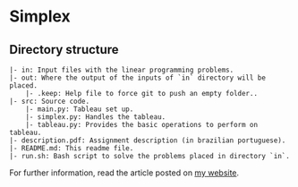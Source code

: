 # Simplex

## Directory structure

```
|- in: Input files with the linear programming problems.
|- out: Where the output of the inputs of `in` directory will be placed.
	|- .keep: Help file to force git to push an empty folder..
|- src: Source code.
	|- main.py: Tableau set up.
	|- simplex.py: Handles the tableau.
	|- tableau.py: Provides the basic operations to perform on tableau.
|- description.pdf: Assignment description (in brazilian portuguese).
|- README.md: This readme file.
|- run.sh: Bash script to solve the problems placed in directory `in`.
```

For further information, read the article posted on [my website](https://viniciusarruda.github.io/blog/2017/08/21/cellular-automata/).
